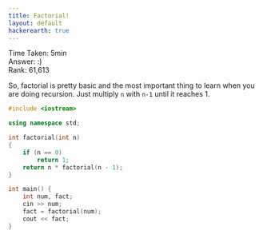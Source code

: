 ```yaml
---
title: Factorial!
layout: default
hackerearth: true
---
```


Time Taken: 5min   
Answer: :)   
Rank: 61,613 

So, factorial is pretty basic and the most important thing to learn when you are doing recursion. Just multiply `n` with `n-1` until it reaches 1.


``` c++
#include <iostream>

using namespace std;

int factorial(int n)
{
    if (n == 0) 
        return 1; 
    return n * factorial(n - 1); 
}

int main() {
	int num, fact;
	cin >> num;	
	fact = factorial(num);
	cout << fact;
}
```
